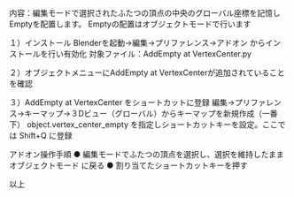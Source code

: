 内容：編集モードで選択されたふたつの頂点の中央のグローバル座標を記憶しEmptyを配置します。
Emptyの配置はオブジェクトモードで行います

１）インストール
Blenderを起動→編集→プリファレンス→アドオン からインストールを行い有効化
対象ファイル：AddEmpty at VertexCenter.py

２）オブジェクトメニューにAddEmpty at VertexCenterが追加されていることを確認

３）AddEmpty at VertexCenter をショートカットに登録
編集→プリファレンス→キーマップ→３Dビュー（グローバル）からキーマップを新規作成（一番下）
object.vertex_center_empty を指定しショートカットキーを設定。ここでは Shift+Q に登録

アドオン操作手順
● 編集モードでふたつの頂点を選択し、選択を維持したままオブジェクトモード
に戻る
● 割り当てたショートカットキーを押す

以上
